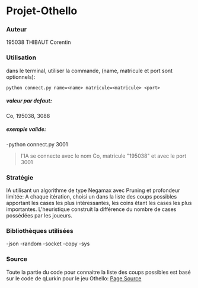 # Projet-Othello
### Auteur
195038 THIBAUT Corentin

### Utilisation 
dans le terminal, utiliser la commande, (name, matricule et port sont optionnels): 

`python connect.py name=<name> matricule=<matricule> <port>`

##### valeur par defaut:
Co, 195038, 3088

##### exemple valide:
-python connect.py 3001
>l'IA se connecte avec le nom Co, matricule "195038" et avec le port 3001
### Stratégie
IA utilisant un algorithme de type Negamax avec Pruning et profondeur limitée:
A chaque itération, choisi un  dans la liste des coups possibles apportant les cases les plus intéressantes, les coins êtant les cases les plus importantes. L'heuristique construit la différence du nombre de cases possédées par les joueurs.

### Bibliothèques utilisées
-json
-random
-socket
-copy
-sys

### Source
Toute la partie du code pour connaitre la liste des coups possibles est basé sur le code de qLurkin pour le jeu Othello:
[Page Source](https://github.com/qlurkin/PI2CChampionshipRunner)

